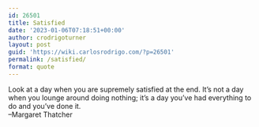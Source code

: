 ```yaml
---
id: 26501
title: Satisfied
date: '2023-01-06T07:18:51+00:00'
author: crodrigoturner
layout: post
guid: 'https://wiki.carlosrodrigo.com/?p=26501'
permalink: /satisfied/
format: quote
---
```


Look at a day when you are supremely satisfied at the end. It’s not a day when you lounge around doing nothing; it’s a day you’ve had everything to do and you’ve done it.  
–Margaret Thatcher
